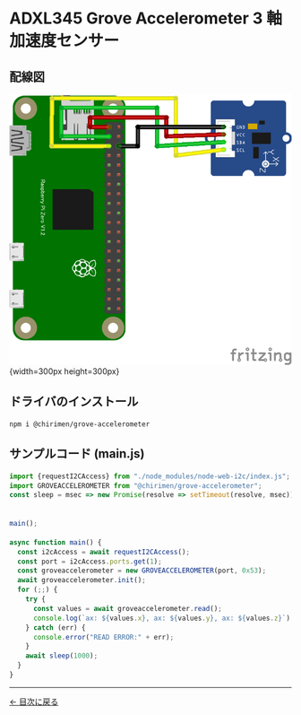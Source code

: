 # ADXL345 Grove Accelerometer 3 軸加速度センサー

## 配線図

![配線図](./schematic.png "schematic"){width=300px height=300px}

## ドライバのインストール

```
npm i @chirimen/grove-accelerometer
```

## サンプルコード (main.js)

```javascript
import {requestI2CAccess} from "./node_modules/node-web-i2c/index.js";
import GROVEACCELEROMETER from "@chirimen/grove-accelerometer";
const sleep = msec => new Promise(resolve => setTimeout(resolve, msec));


main();

async function main() {
  const i2cAccess = await requestI2CAccess();
  const port = i2cAccess.ports.get(1);
  const groveaccelerometer = new GROVEACCELEROMETER(port, 0x53);
  await groveaccelerometer.init();
  for (;;) {
    try {
      const values = await groveaccelerometer.read();
      console.log(`ax: ${values.x}, ax: ${values.y}, ax: ${values.z}`)
    } catch (err) {
      console.error("READ ERROR:" + err);
    }
    await sleep(1000);
  }
}
```


---
[← 目次に戻る](../index.md)
